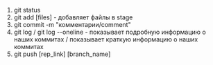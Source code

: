 1. git status
2. git add [files] - добавляет файлы в stage
3. git commit -m "комментарии/comment"
4. git log / git log --oneline - показывает подробную информацию о наших коммитах /  показывает краткую информацию о наших коммитах
5. git push [rep_link] [branch_name]
